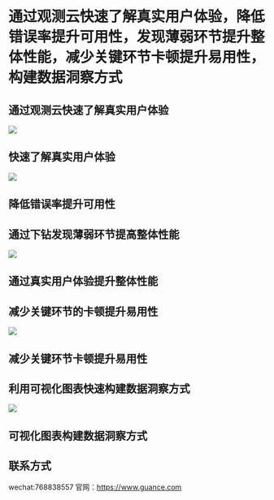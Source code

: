 # 通过观测云快速了解真实用户体验，降低错误率提升可用性，发现薄弱环节提升整体性能，减少关键环节卡顿提升易用性，构建数据洞察方式

## 通过观测云快速了解真实用户体验

[![](https://p3-juejin.byteimg.com/tos-cn-i-k3u1fbpfcp/23491bce4fb44dbdb5c9d48c67bc8f45~tplv-k3u1fbpfcp-jj-mark:0:0:0:0:q75.image#?w=3446&h=1862&s=1647458&e=png&b=faf4f3)](https://xie.infoq.cn/link?target=https%3A%2F%2Fjuejin.cn%2Fuser%2F78820567681902%2Fposts)

## 快速了解真实用户体验

[![](https://p3-juejin.byteimg.com/tos-cn-i-k3u1fbpfcp/7d83dca0cd8041d7bef9e1175a790bbd~tplv-k3u1fbpfcp-jj-mark:0:0:0:0:q75.image#?w=3406&h=1796&s=796090&e=png&b=faf1ee)](https://xie.infoq.cn/link?target=https%3A%2F%2Fjuejin.cn%2Fuser%2F78820567681902%2Fposts)

## 降低错误率提升可用性

## 通过下钻发现薄弱环节提高整体性能

[![](https://p3-juejin.byteimg.com/tos-cn-i-k3u1fbpfcp/229f2507a0ce432f9553d33a8cb19643~tplv-k3u1fbpfcp-jj-mark:0:0:0:0:q75.image#?w=1846&h=982&s=681735&e=png&b=fafafa)](https://xie.infoq.cn/link?target=https%3A%2F%2Fjuejin.cn%2Fuser%2F78820567681902%2Fposts)

## 通过真实用户体验提升整体性能

## 减少关键环节的卡顿提升易用性

  
![](https://p3-juejin.byteimg.com/tos-cn-i-k3u1fbpfcp/ced19604a1b44f6b89928cb0e92b31e6~tplv-k3u1fbpfcp-jj-mark:0:0:0:0:q75.image#?w=3422&h=1810&s=382241&e=png&b=f9ecdf)

## 减少关键环节卡顿提升易用性

## 利用可视化图表快速构建数据洞察方式

[![](https://p3-juejin.byteimg.com/tos-cn-i-k3u1fbpfcp/b6f982268082479bad9d57cbd06e75b4~tplv-k3u1fbpfcp-jj-mark:0:0:0:0:q75.image#?w=3422&h=1816&s=720591&e=png&b=faefec)](https://xie.infoq.cn/link?target=https%3A%2F%2Fjuejin.cn%2Fuser%2F78820567681902%2Fposts)

## 可视化图表构建数据洞察方式

## 联系方式
 wechat:768838557
 官网：https://www.guance.com

